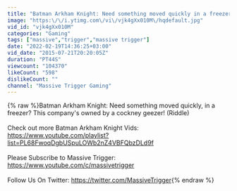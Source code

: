 ```yaml
---
title: "Batman Arkham Knight: Need something moved quickly in a freezer? (Riddle)"
image: "https:\/\/i.ytimg.com\/vi\/vjk4gXx010M\/hqdefault.jpg"
vid_id: "vjk4gXx010M"
categories: "Gaming"
tags: ["massive","trigger","massive trigger"]
date: "2022-02-19T14:36:25+03:00"
vid_date: "2015-07-21T20:20:05Z"
duration: "PT44S"
viewcount: "104370"
likeCount: "598"
dislikeCount: ""
channel: "Massive Trigger Gaming"
---
```

{% raw %}Batman Arkham Knight: Need something moved quickly, in a freezer? This company's owned by a cockney geezer! (Riddle)<br /><br />Check out more Batman Arkham Knight Vids: <a rel="nofollow" target="blank" href="https://www.youtube.com/playlist?list=PL68FwoqDgbUSpuLOWb2nZ4VBFQbzDLd9f">https://www.youtube.com/playlist?list=PL68FwoqDgbUSpuLOWb2nZ4VBFQbzDLd9f</a><br /><br />Please Subscribe to Massive Trigger: <a rel="nofollow" target="blank" href="https://www.youtube.com/c/massivetrigger">https://www.youtube.com/c/massivetrigger</a><br /><br />Follow Us On Twitter: <a rel="nofollow" target="blank" href="https://twitter.com/MassiveTrigger">https://twitter.com/MassiveTrigger</a>{% endraw %}
